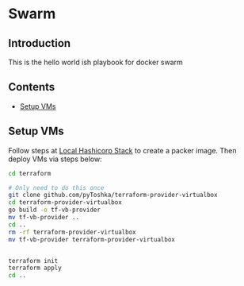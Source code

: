 # Swarm

## Introduction

This is the hello world ish playbook for docker swarm

## Contents

- [Setup VMs](#setup-vms)

## Setup VMs

Follow steps at [Local Hashicorp Stack](https://github.com/rms1000watt/local-hashicorp-stack) to create a packer image. Then deploy VMs via steps below:

```bash
cd terraform

# Only need to do this once
git clone github.com/pyToshka/terraform-provider-virtualbox
cd terraform-provider-virtualbox
go build -o tf-vb-provider
mv tf-vb-provider ..
cd ..
rm -rf terraform-provider-virtualbox
mv tf-vb-provider terraform-provider-virtualbox


terraform init
terraform apply
cd ..
```